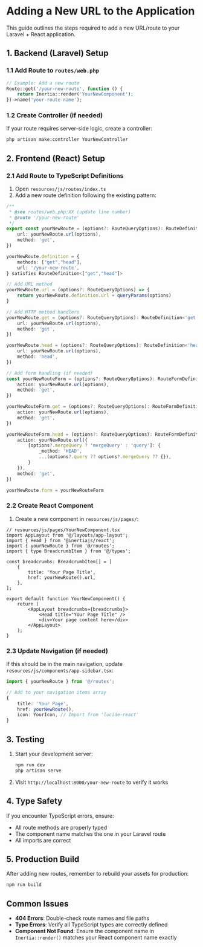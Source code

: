 # Adding a New URL to the Application

This guide outlines the steps required to add a new URL/route to your Laravel + React application.

## 1. Backend (Laravel) Setup

### 1.1 Add Route to `routes/web.php`

```php
// Example: Add a new route
Route::get('/your-new-route', function () {
    return Inertia::render('YourNewComponent');
})->name('your-route-name');
```

### 1.2 Create Controller (if needed)
If your route requires server-side logic, create a controller:

```bash
php artisan make:controller YourNewController
```

## 2. Frontend (React) Setup

### 2.1 Add Route to TypeScript Definitions

1. Open `resources/js/routes/index.ts`
2. Add a new route definition following the existing pattern:

```typescript
/**
 * @see routes/web.php:XX (update line number)
 * @route '/your-new-route'
 */
export const yourNewRoute = (options?: RouteQueryOptions): RouteDefinition<'get'> => ({
    url: yourNewRoute.url(options),
    method: 'get',
})

yourNewRoute.definition = {
    methods: ["get","head"],
    url: '/your-new-route',
} satisfies RouteDefinition<["get","head"]>

// Add URL method
yourNewRoute.url = (options?: RouteQueryOptions) => {
    return yourNewRoute.definition.url + queryParams(options)
}

// Add HTTP method handlers
yourNewRoute.get = (options?: RouteQueryOptions): RouteDefinition<'get'> => ({
    url: yourNewRoute.url(options),
    method: 'get',
})

yourNewRoute.head = (options?: RouteQueryOptions): RouteDefinition<'head'> => ({
    url: yourNewRoute.url(options),
    method: 'head',
})

// Add form handling (if needed)
const yourNewRouteForm = (options?: RouteQueryOptions): RouteFormDefinition<'get'> => ({
    action: yourNewRoute.url(options),
    method: 'get',
})

yourNewRouteForm.get = (options?: RouteQueryOptions): RouteFormDefinition<'get'> => ({
    action: yourNewRoute.url(options),
    method: 'get',
})

yourNewRouteForm.head = (options?: RouteQueryOptions): RouteFormDefinition<'get'> => ({
    action: yourNewRoute.url({
        [options?.mergeQuery ? 'mergeQuery' : 'query']: {
            _method: 'HEAD',
            ...(options?.query ?? options?.mergeQuery ?? {}),
        }
    }),
    method: 'get',
})

yourNewRoute.form = yourNewRouteForm
```

### 2.2 Create React Component

1. Create a new component in `resources/js/pages/`:

```tsx
// resources/js/pages/YourNewComponent.tsx
import AppLayout from '@/layouts/app-layout';
import { Head } from '@inertiajs/react';
import { yourNewRoute } from '@/routes';
import { type BreadcrumbItem } from '@/types';

const breadcrumbs: BreadcrumbItem[] = [
    {
        title: 'Your Page Title',
        href: yourNewRoute().url,
    },
];

export default function YourNewComponent() {
    return (
        <AppLayout breadcrumbs={breadcrumbs}>
            <Head title="Your Page Title" />
            <div>Your page content here</div>
        </AppLayout>
    );
}
```

### 2.3 Update Navigation (if needed)

If this should be in the main navigation, update `resources/js/components/app-sidebar.tsx`:

```typescript
import { yourNewRoute } from '@/routes';

// Add to your navigation items array
{
    title: 'Your Page',
    href: yourNewRoute(),
    icon: YourIcon, // Import from 'lucide-react'
}
```

## 3. Testing

1. Start your development server:
   ```bash
   npm run dev
   php artisan serve
   ```

2. Visit `http://localhost:8000/your-new-route` to verify it works

## 4. Type Safety

If you encounter TypeScript errors, ensure:
- All route methods are properly typed
- The component name matches the one in your Laravel route
- All imports are correct

## 5. Production Build

After adding new routes, remember to rebuild your assets for production:

```bash
npm run build
```

## Common Issues

- **404 Errors**: Double-check route names and file paths
- **Type Errors**: Verify all TypeScript types are correctly defined
- **Component Not Found**: Ensure the component name in `Inertia::render()` matches your React component name exactly
